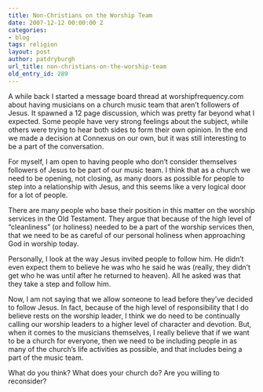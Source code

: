 ```yaml
---
title: Non-Christians on the Worship Team
date: 2007-12-12 00:00:00 Z
categories:
- blog
tags: religion
layout: post
author: patdryburgh
url_title: non-christians-on-the-worship-team
old_entry_id: 289
---
```


A while back I started a message board thread at worshipfrequency.com about having musicians on a church music team that aren’t followers of Jesus. It spawned a 12 page discussion, which was pretty far beyond what I expected. Some people have very strong feelings about the subject, while others were trying to hear both sides to form their own opinion. In the end we made a decision at Connexus on our own, but it was still interesting to be a part of the conversation.

For myself, I am open to having people who don’t consider themselves followers of Jesus to be part of our music team. I think that as a church we need to be opening, not closing, as many doors as possible for people to step into a relationship with Jesus, and this seems like a very logical door for a lot of people.

There are many people who base their position in this matter on the worship services in the Old Testament. They argue that because of the high level of “cleanliness” (or holiness) needed to be a part of the worship services then, that we need to be as careful of our personal holiness when approaching God in worship today.

Personally, I look at the way Jesus invited people to follow him. He didn’t even expect them to believe he was who he said he was (really, they didn’t get who he was until after he returned to heaven).  All he asked was that they take a step and follow him.

Now, I am not saying that we allow someone to lead before they’ve decided to follow Jesus.  In fact, because of the high level of responsibility that I do believe rests on the worship leader, I think we do need to be continually calling our worship leaders to a higher level of character and devotion.  But, when it comes to the musicians themselves, I really believe that if we want to be a church for everyone, then we need to be including people in as many of the church’s life activities as possible, and that includes being a part of the music team.

What do you think?  What does your church do?  Are you willing to reconsider?